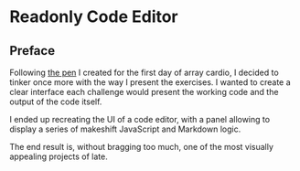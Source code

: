 # Readonly Code Editor

## Preface

Following [the pen](https://codepen.io/borntofrappe/pen/WLqVyL) I created for the first day of array cardio, I decided to tinker once more with the way I present the exercises. I wanted to create a clear interface each challenge would present the working code and the output of the code itself.

I ended up recreating the UI of a code editor, with a panel allowing to display a series of makeshift JavaScript and Markdown logic.

The end result is, without bragging too much, one of the most visually appealing projects of late.
